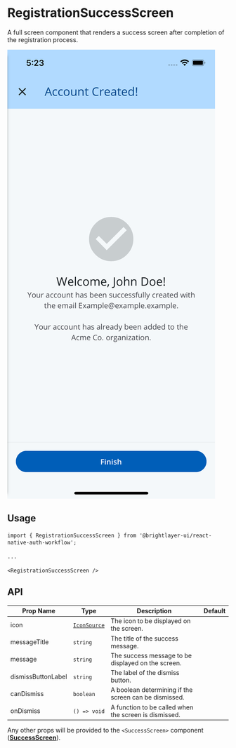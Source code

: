 # RegistrationSuccessScreen

A full screen component that renders a success screen after completion of the registration process.

![Registration Success](../../media/screens/registration-success.png)

## Usage

```tsx
import { RegistrationSuccessScreen } from '@brightlayer-ui/react-native-auth-workflow';

...

<RegistrationSuccessScreen />
```

## API
<!-- TODO: Update the messageTitle and message type, after publishing @brightlayer-ui/react-native-components@8.0.2 -->
| Prop Name | Type | Description | Default |
|---|---|---|---|
| icon | [`IconSource`](https://github.com/etn-ccis/blui-react-native-component-library/blob/master/docs/Icons.md#icon-object) | The icon to be displayed on the screen. |  |
| messageTitle | `string` | The title of the success message. |  |
| message | `string` | The success message to be displayed on the screen. |  |
| dismissButtonLabel | `string` | The label of the dismiss button. |  |
| canDismiss | `boolean` | A boolean determining if the screen can be dismissed. |  |
| onDismiss | `() => void` | A function to be called when the screen is dismissed. |  |

 Any other props will be provided to the `<SuccessScreen>` component ([**SuccessScreen**](./success.md)). 